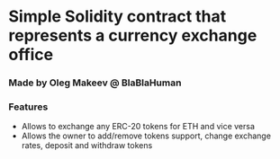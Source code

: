 # Simple Solidity contract that represents a currency exchange office

### Made by Oleg Makeev @ BlaBlaHuman

### Features 

* Allows to exchange any ERC-20 tokens for ETH and vice versa
* Allows the owner to add/remove tokens support, change exchange rates, deposit and withdraw tokens
